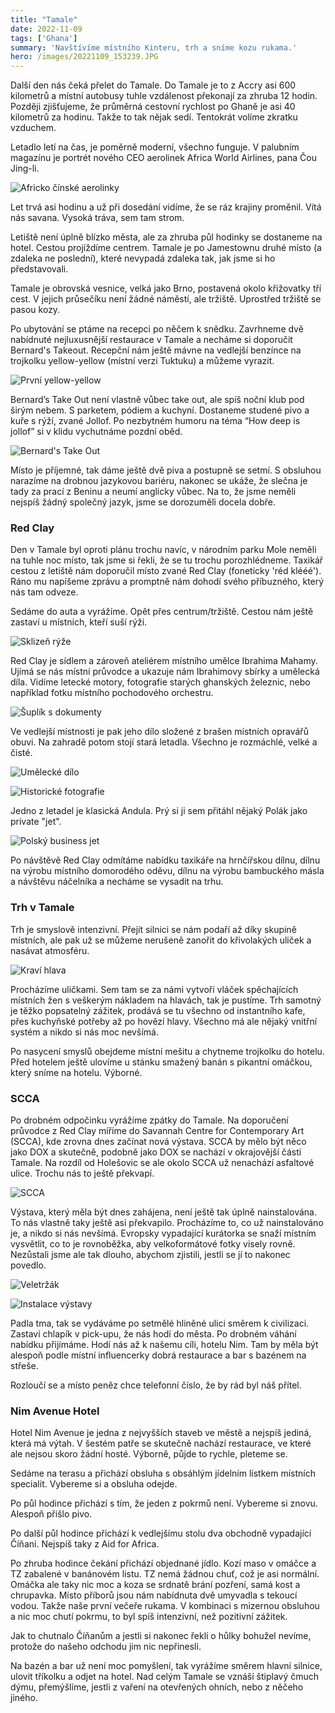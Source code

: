 ```yaml
---
title: "Tamale"
date: 2022-11-09
tags: ['Ghana']
summary: 'Navštívíme místního Kinteru, trh a sníme kozu rukama.'
hero: /images/20221109_153239.JPG
---
```



Další den nás čeká přelet do Tamale. Do Tamale je to z Accry asi 600 kilometrů a místní autobusy tuhle vzdálenost překonají za zhruba 12 hodin. Později zjišťujeme, že průměrná cestovní rychlost po Ghaně je asi 40 kilometrů za hodinu. Takže to tak nějak sedí. Tentokrát volíme zkratku vzduchem.

Letadlo letí na čas, je poměrně moderní, všechno funguje. V palubním magazínu je portrét nového CEO aerolinek Africa World Airlines, pana Čou Jing-li.

![Africko čínské aerolinky](/images/20221109_122309.JPG)

Let trvá asi hodinu a už při dosedání vidíme, že se ráz krajiny proměnil. Vítá nás savana. Vysoká tráva, sem tam strom.

Letiště není úplně blízko města, ale za zhruba půl hodinky se dostaneme na hotel. Cestou projíždíme centrem. Tamale je po Jamestownu druhé místo (a zdaleka ne poslední), které nevypadá zdaleka tak, jak jsme si ho představovali.

Tamale je obrovská vesnice, velká jako Brno, postavená okolo křižovatky tří cest. V jejich průsečíku není žádné náměstí, ale tržiště.
Uprostřed tržiště se pasou kozy.

Po ubytování se ptáme na recepci po něčem k snědku. Zavrhneme dvě nabídnuté nejluxusnější restaurace v Tamale a necháme si doporučit Bernard's Takeout. Recepční nám ještě mávne na vedlejší benzínce na trojkolku yellow-yellow (místní verzi Tuktuku) a můžeme vyrazit.

![První yellow-yellow](/images/20221109_153239.JPG)

Bernard’s Take Out není vlastně vůbec take out, ale spíš noční klub pod širým nebem. S parketem, pódiem a kuchyní. Dostaneme studené pivo a kuře s rýží, zvané Jollof. Po nezbytném humoru na téma “How deep is jollof” si v klidu vychutnáme pozdní oběd.

![Bernard's Take Out](/images/20221109_180010.JPG)

Místo je příjemné, tak dáme ještě dvě piva a postupně se setmí. S obsluhou narazíme na drobnou jazykovou bariéru, nakonec se ukáže, že slečna je tady za prací z Beninu a neumí anglicky vůbec. Na to, že jsme neměli nejspíš žádný společný jazyk, jsme se dorozuměli docela dobře.

### Red Clay
Den v Tamale byl oproti plánu trochu navíc, v národním parku Mole neměli na tuhle noc místo, tak jsme si řekli, že se tu trochu porozhlédneme. Taxikář cestou z letiště nám doporučil místo zvané Red Clay (foneticky 'réd klééé'). Ráno mu napíšeme zprávu a promptně nám dohodí svého příbuzného, který nás tam odveze.

Sedáme do auta a vyrážíme. Opět přes centrum/tržiště. Cestou nám ještě zastaví u místních, kteří suší rýži.

![Sklizeň rýže](/images/20221110_110319.JPG)

Red Clay je sídlem a zároveň ateliérem místního umělce Ibrahima Mahamy. Ujímá se nás místní průvodce a ukazuje nám Ibrahimovy sbírky a umělecká díla. Vidíme letecké motory, fotografie starých ghanských železnic, nebo například fotku místního pochodového orchestru.

![Šuplík s dokumenty](/images/20221110_111659.JPG)

Ve vedlejší místnosti je pak jeho dílo složené z brašen místních opravářů obuvi. Na zahradě potom stojí stará letadla. Všechno je rozmáchlé, velké a čisté.

![Umělecké dílo](/images/20221110_114545.JPG)

![Historické fotografie](/images/20221110_113759.JPG)

Jedno z letadel je klasická Andula. Prý si ji sem přitáhl nějaký Polák jako private "jet".

![Polský business jet](/images/20221110_114234.JPG)

Po návštěvě Red Clay odmítáme nabídku taxikáře na hrnčířskou dílnu, dílnu na výrobu místního domorodého oděvu, dílnu na výrobu bambuckého másla a návštěvu náčelníka a necháme se vysadit na trhu.

### Trh v Tamale
Trh je smyslově intenzivní. Přejít silnici se nám podaří až díky skupině místních, ale pak už se můžeme nerušeně zanořit do křivolakých uliček a nasávat atmosféru.

![Kraví hlava](/images/20221110_124659.JPG)

Procházíme uličkami. Sem tam se za námi vytvoří vláček spěchajících místních žen s veškerým nákladem na hlavách, tak je pustíme. Trh samotný je těžko popsatelný zážitek, prodává se tu všechno od instantního kafe, přes kuchyňské potřeby až po hovězí hlavy. Všechno má ale nějaký vnitřní systém a nikdo si nás moc nevšímá.

Po nasycení smyslů obejdeme místní mešitu a chytneme trojkolku do hotelu. Před hotelem ještě ulovíme u stánku smažený banán s pikantní omáčkou, který sníme na hotelu. Výborné.

### SCCA
Po drobném odpočinku vyrážíme zpátky do Tamale. Na doporučení průvodce z Red Clay míříme do Savannah Centre for Contemporary Art (SCCA), kde zrovna dnes začínat nová výstava.
SCCA by mělo být něco jako DOX a skutečně, podobně jako DOX se nachází v okrajovější části Tamale. Na rozdíl od Holešovic se ale okolo SCCA už nenachází asfaltové ulice. Trochu nás to ještě překvapí.

![SCCA](/images/20221110_174026.JPG)

Výstava, který měla být dnes zahájena, není ještě tak úplně nainstalována. To nás vlastně taky ještě asi překvapilo. Procházíme to, co už nainstalováno je, a nikdo si nás nevšímá. Evropsky vypadající kurátorka se snaží místním vysvětlit, co to je rovnoběžka, aby velkoformátové fotky visely rovně. Nezůstali jsme ale tak dlouho, abychom zjistili, jestli se jí to nakonec povedlo.

![Veletržák](/images/20221110_174232.JPG)

![Instalace výstavy](/images/20221110_175031.JPG)

Padla tma, tak se vydáváme po setmělé hliněné ulici směrem k civilizaci. Zastaví chlapík v pick-upu, že nás hodí do města. Po drobném váhání nabídku přijímáme. Hodí nás až k našemu cíli, hotelu Nim. Tam by měla být alespoň podle místní influencerky dobrá restaurace a bar s bazénem na střeše.

Rozloučí se a místo peněz chce telefonní číslo, že by rád byl náš přítel.

### Nim Avenue Hotel
Hotel Nim Avenue je jedna z nejvyšších staveb ve městě a nejspíš jediná, která má výtah. V šestém patře se skutečně nachází restaurace, ve které ale nejsou skoro žádní hosté. Výborně, půjde to rychle, pleteme se.

Sedáme na terasu a přichází obsluha s obsáhlým jídelním lístkem místních specialit. Vybereme si a obsluha odejde.

Po půl hodince přichází s tím, že jeden z pokrmů není. Vybereme si znovu. Alespoň přišlo pivo.

Po další půl hodince přichází k vedlejšímu stolu dva obchodně vypadající Číňani. Nejspíš taky z Aid for Africa.

Po zhruba hodince čekání přichází objednané jídlo. Kozí maso v omáčce a TZ zabalené v banánovém listu. TZ nemá žádnou chuť, což je asi normální. Omáčka ale taky nic moc a koza se srdnatě brání pozření, samá kost a chrupavka. Místo příborů jsou nám nabídnuta dvě umyvadla s tekoucí vodou. Takže naše první večeře rukama. V kombinaci s mizernou obsluhou a nic moc chutí pokrmu, to byl spíš intenzivní, než pozitivní zážitek.

Jak to chutnalo Číňanům a jestli si nakonec řekli o hůlky bohužel nevíme, protože do našeho odchodu jim nic nepřinesli.

Na bazén a bar už není moc pomyšlení, tak vyrážíme směrem hlavní silnice, ulovit tříkolku a odjet na hotel. Nad celým Tamale se vznáší štiplavý čmuch dýmu, přemýšlíme, jestli z vaření na otevřených ohních, nebo z něčeho jiného.